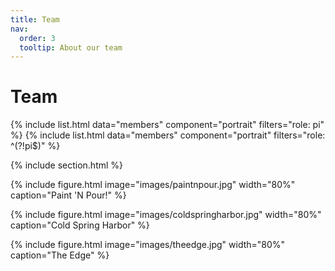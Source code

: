 ```yaml
---
title: Team
nav:
  order: 3
  tooltip: About our team
---
```


# Team

{% include list.html data="members" component="portrait" filters="role: pi" %}
{% include list.html data="members" component="portrait" filters="role: ^(?!pi$)" %}

{% include section.html %}

{% include figure.html image="images/paintnpour.jpg" width="80%" caption="Paint 'N Pour!" %}

{% include figure.html image="images/coldspringharbor.jpg" width="80%" caption="Cold Spring Harbor" %}

{% include figure.html image="images/theedge.jpg" width="80%" caption="The Edge" %}

